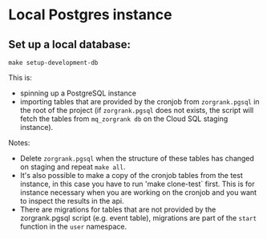# Local Postgres instance

## Set up a local database:

    make setup-development-db

This is:

* spinning up a PostgreSQL instance
* importing tables that are provided by the cronjob from `zorgrank.pgsql` in the root of the project (if `zorgrank.pgsql` does not exists, the script will fetch the tables from `mq_zorgrank db` on the Cloud SQL staging instance).

Notes:

* Delete `zorgrank.pgsql` when the structure of these tables has changed on staging and repeat `make all`.
* It's also possible to make a copy of the cronjob tables from the test instance, in this case you have to run 'make clone-test` first. This is for instance necessary when you are working on the cronjob and you want to inspect the results in the api.
* There are migrations for tables that are not provided by the zorgrank.pgsql script (e.g. event table), migrations are part of the `start` function in the `user` namespace.
